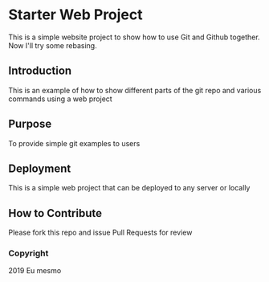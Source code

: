 # Starter Web Project

This is a simple website project to show how to use Git and Github together. Now I'll try some rebasing.

## Introduction

This is an example of how to show different parts of the git repo and various commands using a web project

## Purpose

To provide simple git examples to users

## Deployment

This is a simple web project that can be deployed to any server or locally

## How to Contribute

Please fork this repo and issue Pull Requests for review

### Copyright

2019 Eu mesmo